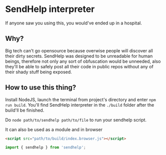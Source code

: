 # SendHelp interpreter

If anyone saw you using this, you would've ended up in a hospital.

## Why?

Big tech can't go opensource because overwise people will discover all their dirty secrets. SendHelp
was designed to be unreadable for human beings, therefore not only any sort of obfuscation would be
unneeded, also they'll be able to safely post all their code in public repos without any of their
shady stuff being exposed.

## How to use this thing?

Install NodeJS, launch the terminal from project's directory and enter `npm run build`. You'll find
SendHelp interpreter in the `./build` folder after the build'll be finished.

Do `node path/to/sendhelp path/to/file` to run your sendhelp script.

It can also be used as a module and in browser
```html
<script src="path/to/build/index.browser.js"></script>
```
```ts
import { sendhelp } from 'sendhelp';
```

